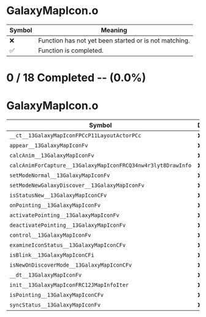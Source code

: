 # GalaxyMapIcon.o
| Symbol | Meaning 
| ------------- | ------------- 
| :x: | Function has not yet been started or is not matching. 
| :white_check_mark: | Function is completed. 


# 0 / 18 Completed -- (0.0%)
# GalaxyMapIcon.o
| Symbol | Decompiled? |
| ------------- | ------------- |
| `__ct__13GalaxyMapIconFPCcP11LayoutActorPCc` | :x: |
| `appear__13GalaxyMapIconFv` | :x: |
| `calcAnim__13GalaxyMapIconFv` | :x: |
| `calcAnimForCapture__13GalaxyMapIconFRCQ34nw4r3lyt8DrawInfo` | :x: |
| `setModeNormal__13GalaxyMapIconFv` | :x: |
| `setModeNewGalaxyDiscover__13GalaxyMapIconFv` | :x: |
| `isStatusNew__13GalaxyMapIconCFv` | :x: |
| `onPointing__13GalaxyMapIconFv` | :x: |
| `activatePointing__13GalaxyMapIconFv` | :x: |
| `deactivatePointing__13GalaxyMapIconFv` | :x: |
| `control__13GalaxyMapIconFv` | :x: |
| `examineIconStatus__13GalaxyMapIconCFv` | :x: |
| `isBlink__13GalaxyMapIconCFi` | :x: |
| `isNewOnDiscoverMode__13GalaxyMapIconCFv` | :x: |
| `__dt__13GalaxyMapIconFv` | :x: |
| `init__13GalaxyMapIconFRC12JMapInfoIter` | :x: |
| `isPointing__13GalaxyMapIconCFv` | :x: |
| `syncStatus__13GalaxyMapIconFv` | :x: |
